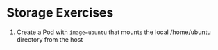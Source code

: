 # Storage Exercises

1. Create a Pod with ```image=ubuntu``` that mounts the local /home/ubuntu directory from the host
